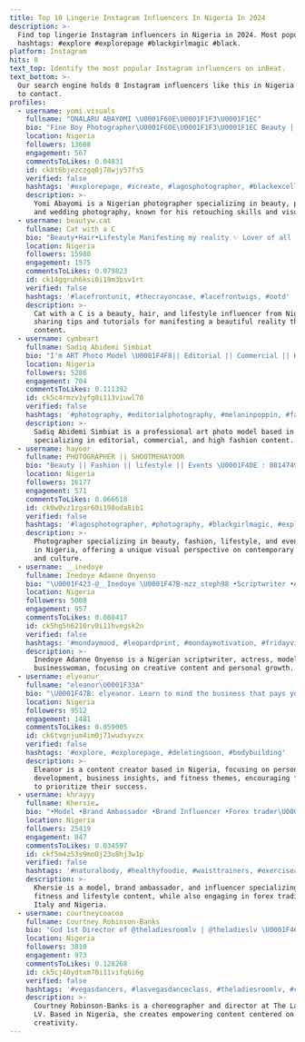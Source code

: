 ```yaml
---
title: Top 10 Lingerie Instagram Influencers In Nigeria In 2024
description: >-
  Find top lingerie Instagram influencers in Nigeria in 2024. Most popular
  hashtags: #explore #explorepage #blackgirlmagic #black.
platform: Instagram
hits: 8
text_top: Identify the most popular Instagram influencers on inBeat.
text_bottom: >-
  Our search engine holds 8 Instagram influencers like this in Nigeria for you
  to contact.
profiles:
  - username: yomi.visuals
    fullname: "ONALARU ABAYOMI \U0001F60E\U0001F1F3\U0001F1EC"
    bio: "Fine Boy Photographer\U0001F60E\U0001F1F3\U0001F1EC Beauty | Portrait | Retoucher Wedding page: @yv.weddings NO REFUND! Yomi Photography and Visuals art studio✨ #yomivisuals"
    location: Nigeria
    followers: 13668
    engagement: 567
    commentsToLikes: 0.04831
    id: ck8t6bjezczgq0j78wjy57fs5
    verified: false
    hashtags: '#explorepage, #icreate, #lagosphotographer, #blackexcellence'
    description: >-
      Yomi Abayomi is a Nigerian photographer specializing in beauty, portrait,
      and wedding photography, known for his retouching skills and visual art.
  - username: beautyw.cat
    fullname: Cat with a C
    bio: "Beauty•Hair•Lifestyle Manifesting my reality ✨ Lover of all things beautiful \U0001F33B 3 million+ YouTube views 45K+ subbies NEW VIDEO BELOW"
    location: Nigeria
    followers: 15980
    engagement: 1575
    commentsToLikes: 0.079823
    id: ck14gqruh6ksi0i19m3bsv1rt
    verified: false
    hashtags: '#lacefrontunit, #thecrayoncase, #lacefrontwigs, #ootd'
    description: >-
      Cat with a C is a beauty, hair, and lifestyle influencer from Nigeria,
      sharing tips and tutorials for manifesting a beautiful reality through her
      content.
  - username: cymbeart
    fullname: Sadiq Abidemi Simbiat
    bio: "I'm ART Photo Model \U0001F4F8|| Editorial || Commercial || High Fashion || Video Vixen \U0001F3A5 Baldie\U0001F5A4(by choice) For Bookings:CLICK EMAIL ⬇️"
    location: Nigeria
    followers: 5286
    engagement: 704
    commentsToLikes: 0.111392
    id: ck5c4rmzv1yfg0i113viuwl70
    verified: false
    hashtags: '#photography, #editorialphotography, #melaninpoppin, #fashionstyle'
    description: >-
      Sadiq Abidemi Simbiat is a professional art photo model based in Nigeria,
      specializing in editorial, commercial, and high fashion content.
  - username: hayoor
    fullname: PHOTOGRAPHER || SHOOTMEHAYOOR
    bio: "Beauty || Fashion || lifestyle || Events \U0001F4DE : 08147497239 \U0001F4E7 : Ayodeleadebunmi015@gmail.com"
    location: Nigeria
    followers: 16177
    engagement: 571
    commentsToLikes: 0.066618
    id: ck0w0vz1zgar60i198oda8ib1
    verified: false
    hashtags: '#lagosphotographer, #photography, #blackgirlmagic, #exploremore'
    description: >-
      Photographer specializing in beauty, fashion, lifestyle, and events. Based
      in Nigeria, offering a unique visual perspective on contemporary trends
      and culture.
  - username: __inedoye
    fullname: Inedoye Adanne Onyenso
    bio: "\U0001F423-@__Inedoye \U0001F47B-mzz_steph98 •Scriptwriter •Actress •Model •Businesswoman Growing And Glowing at Godspeed\U0001F64F✨"
    location: Nigeria
    followers: 5008
    engagement: 957
    commentsToLikes: 0.080417
    id: ck5hg5h6210rv0i11hvegsk2n
    verified: false
    hashtags: '#mondaymood, #leopardprint, #mondaymotivation, #fridayvibes'
    description: >-
      Inedoye Adanne Onyenso is a Nigerian scriptwriter, actress, model, and
      businesswoman, focusing on creative content and personal growth.
  - username: elyeanur_
    fullname: "eleanor\U0001F33A"
    bio: "\U0001F47B: elyeanor. Learn to mind the business that pays you\U0001F486‍♀️. I am more than what you see here\U0001F4AF. \U0001F1F3\U0001F1EC\U0001F1F9\U0001F1ED"
    location: Nigeria
    followers: 9512
    engagement: 1481
    commentsToLikes: 0.059005
    id: ck6tvgnjum4im0j71wudsyvzx
    verified: false
    hashtags: '#explore, #explorepage, #deletingsoon, #bodybuilding'
    description: >-
      Eleanor is a content creator based in Nigeria, focusing on personal
      development, business insights, and fitness themes, encouraging followers
      to prioritize their success.
  - username: khrayyy
    fullname: Khersie☁️
    bio: "•Model •Brand Ambassador •Brand Influencer •Forex trader\U0001F4C8 Twitter :khrayyy \U0001F4CDItaly\U0001F1EE\U0001F1F9/Nigeria\U0001F1F3\U0001F1EC"
    location: Nigeria
    followers: 25419
    engagement: 847
    commentsToLikes: 0.034597
    id: ckf5m4z53s9mo0j23u8hj3w1p
    verified: false
    hashtags: '#naturalbody, #healthyfoodie, #waisttrainers, #exerciseathome'
    description: >-
      Khersie is a model, brand ambassador, and influencer specializing in
      fitness and lifestyle content, while also engaging in forex trading from
      Italy and Nigeria.
  - username: courtneycoacoa
    fullname: Courtney Robinson-Banks
    bio: "God 1st Director of @theladiesroomlv | @theladieslv \U0001F460 Choreographer | Creative of anything Bad Bitch’n\U0001F485\U0001F3FE I\U0001F496pink LV | AZ CSUN t&f Alum \U0001F469\U0001F3FD‍\U0001F393"
    location: Nigeria
    followers: 3810
    engagement: 973
    commentsToLikes: 0.128268
    id: ck5cj40ydtxm70i11vifq6i6g
    verified: false
    hashtags: '#vegasdancers, #lasvegasdanceclass, #theladiesroomlv, #choreographer'
    description: >-
      Courtney Robinson-Banks is a choreographer and director at The Ladies Room
      LV. Based in Nigeria, she creates empowering content centered on dance and
      creativity.
---
```


